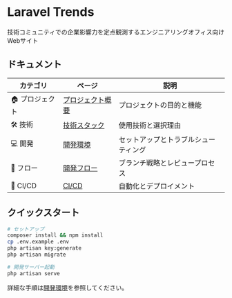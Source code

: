 # Laravel Trends

技術コミュニティでの企業影響力を定点観測するエンジニアリングオフィス向けWebサイト

## ドキュメント

| カテゴリ | ページ | 説明 |
|---------|--------|------|
| 🏠 プロジェクト | [プロジェクト概要](Project-Overview) | プロジェクトの目的と機能 |
| 🛠 技術 | [技術スタック](Tech-Stack) | 使用技術と選択理由 |
| 💻 開発 | [開発環境](Development-Environment) | セットアップとトラブルシューティング |
| 🔄 フロー | [開発フロー](Development-Flow) | ブランチ戦略とレビュープロセス |
| 🚀 CI/CD | [CI/CD](CI-CD) | 自動化とデプロイメント |

## クイックスタート

```bash
# セットアップ
composer install && npm install
cp .env.example .env
php artisan key:generate
php artisan migrate

# 開発サーバー起動
php artisan serve
```

詳細な手順は[開発環境](Development-Environment)を参照してください。